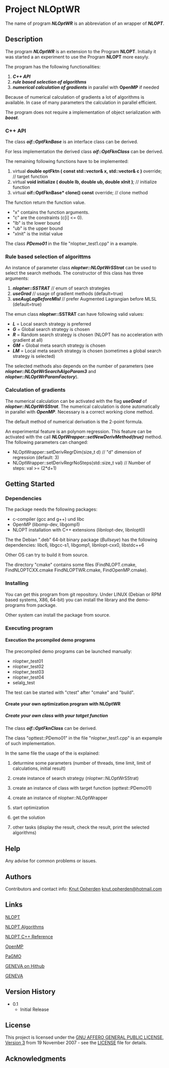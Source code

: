 # Project NLOptWR

The name of program ***NLOptWR*** is an abbreviation of an wrapper of ***NLOPT***.

## Description

The program ***NLOptWR*** is an extension to the Program **NLOPT**.
Initially it was started a an experiment to use the Program **NLOPT** more easyly.

The program has the following functionalities:

1. ***C++ API***
2. ***rule based selection of algorithms***
3. ***numerical calculation of gradients*** in parallel with **OpenMP** if needed</li>


Because of numerical calculation of gradients a lot of algorithms is available.
In case of many parameters the calculation in parallel efficient.

The program does not require a implementation of object serialization with ***boost***.

### C++ API

The class ***oif::OptFknBase*** is an interface class can be derived.

For less implementation the derived class ***oif::OptFknClass*** can be derived.

The remaining following functions have to be implemented:

<ol start="1">
  <li>virtual <b>double optFktn ( const std::vector<double>& x, std::vector<double>& c )</b>
     override;
    // target function
</li>
  <li>virtual <b>void initialize ( double lb, double ub, double xInit )</b>;
    // initialize function
</li>
<li>virtual <b>oif::OptFknBase* clone() const</b>
    override;
    // clone method
</li>
</ol>

The function return the function value.

* "x" contains the function arguments.
* "c" are the constraints (c[i] <= 0).
* "lb" is the lower bound
* "ub" is the upper bound
* "xInit" is the initial value

The class ***PDemo01*** in the file "nloptwr_test1.cpp" in a example.

### Rule based selection of algorittms

An instance of parameter class ***nloptwr::NLOptWrSStrat*** can be used to select the search methods.
The constructor of this class has three arguments:

1. ***nloptwr::SSTRAT***
        // enum of search strategies
2. ***useGrad***
        // usage of gradient methods (default=true)
3. ***useAugLagBeforeMlsl***
        // prefer Augmented Lagrangian before MLSL (default=true)

The emun class <b>nloptwr::SSTRAT</b> can have following valid values:

 * ***L*** = Local search strategy is preferred
 * ***G*** = Global search strategy is chosen
 * ***R*** = Random search strategy is chosen (NLOPT has no acceleration with gradient at all)
 * ***GM*** = Global meta search strategy is chosen
 * ***LM*** = Local meta search strategy is chosen (sometimes a global search strategy is selected)

The selected methods also depends on the number of parameters (see ***nloptwr::NLOptWrSearchAlgoParam3*** and ***nloptwr::NLOptWrParamFactory***).

### Calculation of gradients

The numerical calculation can be activated with the flag ***useGrad*** of ***nloptwr::NLOptWrSStrat***.
The numerical calculation is done automatically in parallel with ***OpenMP***.
Necessary is a correct working clone method.

The default method of numerical derivation is the 2-point formula.

An experimental feature is an polynom regression.
This feature can be activated with
the call ***NLOptWrapper::setNewDerivMethod(true)*** method.
The following parameters can changed:

* NLOptWrapper::setDerivRegrDim(size_t d) // "d" dimension of regression (default: 3)
* NLOptWrapper::setDerivRegrNoSteps(std::size_t val) // Number of steps: val >= (2*d+1)

## Getting Started

### Dependencies

The package needs the following packages:

* c-compiler (gcc and g++) und libc
* OpenMP (libomp-dev, libgomp1)
* NLOPT installation with C++ extensions (libnlopt-dev,  libnlopt0)

The the Debian ".deb" 64-bit binary package (*Bullseye*) has the following dependencies:
libc6, libgcc-s1, libgomp1, libnlopt-cxx0, libstdc++6

Other OS can try to build it from source.

The directory "cmake" contains some files (FindNLOPT.cmake, FindNLOPTCXX.cmake  FindNLOPTWR.cmake, FindOpenMP.cmake).

### Installing

You can get this program from git repository.
Under LINUX (Debian or RPM based systems, X86, 64-bit)
you can install the library and the demo-programs from package.

Other system can install the package from source.

### Executing program

#### Execution the prcompiled demo programs

The precompiled demo programs can be launched manually:

* nloptwr_test01
* nloptwr_test02
* nloptwr_test03
* nloptwr_test04
* selalg_test

The test can be started with "ctest" after "cmake" and "build".

#### Create your own optimization program with NLOptWR

##### Create your own class with your tatget function

The class ***oif::OptFknClass*** can be derived.

The class "opttest::PDemo01" in the file "nloptwr_test1.cpp" is an expample of such implementation.

In the same file the usage of the is explained:

1. deturmine some parameters (number of threads, time limit, limit of calculations, initial result)

2. create instance of search strategy (nloptwr::NLOptWrSStrat)

3. create an instance of class with target function (opttest::PDemo01)

4. create an instance of nloptwr::NLOptWrapper

5. start optimization

6. get the solution

7. other tasks (display the result, check the result, print the selected algorithms)

## Help

Any advise for common problems or issues.

## Authors

Contributors and contact info:
[Knut Opherden](knut.opherden@hotmail.com)
[knut.opherden@hotmail.com](knut.opherden@hotmail.com)

## Links

[NLOPT](https://nlopt.readthedocs.io/en/latest/#nlopt_1)

[NLOPT Algorithms](https://nlopt.readthedocs.io/en/latest/NLopt_Algorithms/)

[NLOPT C++ Reference](https://nlopt.readthedocs.io/en/latest/NLopt_C-plus-plus_Reference/)

[OpenMP](https://de.wikipedia.org/wiki/OpenMP)

[PaGMO](https://esa.github.io/pagmo2/)

[GENEVA on Hithub](https://github.com/gemfony/geneva)

[GENEVA](https://www.gemfony.eu/)


## Version History

* 0.1
    * Initial Release

## License

This project is licensed under the [GNU AFFERO GENERAL PUBLIC LICENSE, Version 3](https://www.gnu.org/licenses/agpl-3.0.txtl) from 19 November 2007 - see the [LICENSE](https://github.com/knut-o/nloptwr/blob/main/LICENSE) file for details.


## Acknowledgments
